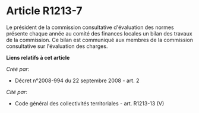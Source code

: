 # Article R1213-7

Le président de la commission consultative d'évaluation des normes présente chaque année au comité des finances locales un
bilan des travaux de la commission. Ce bilan est communiqué aux membres de la commission consultative sur l'évaluation des
charges.

**Liens relatifs à cet article**

_Créé par_:

  - Décret n°2008-994 du 22 septembre 2008 - art. 2

_Cité par_:

  - Code général des collectivités territoriales - art. R1213-13 (V)

